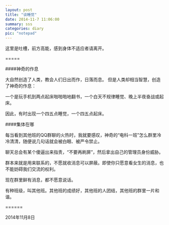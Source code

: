 ```yaml
---
layout: post
title: "谈睡觉"
date: 2014-11-7 11:06:00
summary: sss
categories: diary
pic: "notepad"
---
```


这里是吐槽，前方高能，感到身体不适应者请离开。

=====

####神奇的作息

大自然创造了人类，教会人们日出而作，日落而息。
但是人类却相当智慧，创造了神奇的作息：

一个是玩手机到两点起床啪啪啪地翻书，一个白天不规律睡觉、晚上半夜奋战或起床。

因此，有时出现一个四五点睡觉，一个四五点起床。

####集体在哪

每当看到其他班的QQ群聊的火热时，我就要感叹，神奇的“电科一班”怎么群里冷冷清清，随便说几句话就会被白眼、被严令禁止。

聊天总会有某个傻逼出来指责，“不要再刷屏”，然后拿出自己的管理员身份威胁。

群本来就是用来联系的，不愿就收消息可以屏蔽。即使你只愿意看女生的消息，也不能妨碍我们交流的权利。

现在群里鲜有消息，都不愿意说话。

有种班级，叫其他班。其他班的成绩好，其他班的人团结，其他班的群里一片和谐。

======

2014年11月8日

